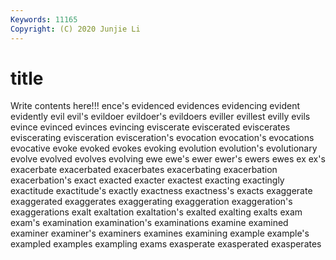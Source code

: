 ```yaml
---
Keywords: 11165
Copyright: (C) 2020 Junjie Li
---
```


# title

Write contents here!!!
ence's 
evidenced 
evidences 
evidencing 
evident 
evidently
evil 
evil's 
evildoer 
evildoer's 
evildoers 
eviller 
evillest 
evilly 
evils 
evince
evinced 
evinces 
evincing 
eviscerate 
eviscerated 
eviscerates 
eviscerating 
evisceration 
evisceration's 
evocation
evocation's 
evocations 
evocative 
evoke 
evoked 
evokes 
evoking 
evolution 
evolution's 
evolutionary
evolve 
evolved 
evolves 
evolving 
ewe 
ewe's 
ewer 
ewer's 
ewers 
ewes
ex 
ex's 
exacerbate 
exacerbated 
exacerbates 
exacerbating 
exacerbation 
exacerbation's 
exact 
exacted
exacter 
exactest 
exacting 
exactingly 
exactitude 
exactitude's 
exactly 
exactness 
exactness's 
exacts
exaggerate 
exaggerated 
exaggerates 
exaggerating 
exaggeration 
exaggeration's 
exaggerations 
exalt 
exaltation 
exaltation's
exalted 
exalting 
exalts 
exam 
exam's 
examination 
examination's 
examinations 
examine 
examined
examiner 
examiner's 
examiners 
examines 
examining 
example 
example's 
exampled 
examples 
exampling
exams 
exasperate 
exasperated 
exasperates 
